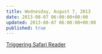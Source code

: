 ```yaml
---
title: Wednesday, August 7, 2013
date: 2013-08-07 06:00:00+00:00
updated: 2013-08-07 06:00:00+00:00
published: true
---
```


[Triggering Safari Reader](/triggering-safari-reader/)

